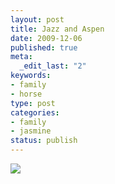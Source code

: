 ```yaml
--- 
layout: post
title: Jazz and Aspen
date: 2009-12-06
published: true
meta: 
  _edit_last: "2"
keywords: 
- family
- horse
type: post
categories: 
- family
- jasmine
status: publish
---
```

[![](http://media.eick.us/2011/05/photo9.jpg.scaled.5009.jpg)](http://posterous.com/getfile/files.posterous.com/andreweick/QI0D31wnQ1yEqyxLItwLyuC5OwvDKIrFhdE9xN9mmidtw1Mq99DiSzy3BUVV/photo.jpg)
